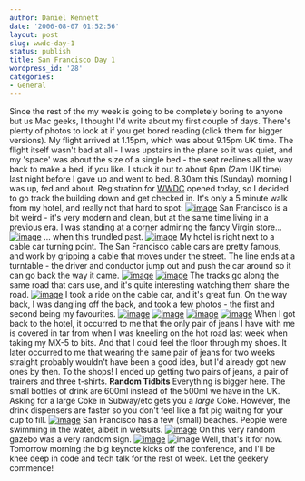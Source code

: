 ```yaml
---
author: Daniel Kennett
date: '2006-08-07 01:52:56'
layout: post
slug: wwdc-day-1
status: publish
title: San Francisco Day 1
wordpress_id: '28'
categories:
- General
---
```


Since the rest of the my week is going to be completely boring to anyone
but us Mac geeks, I thought I'd write about my first couple of days.
There's plenty of photos to look at if you get bored reading (click them
for bigger versions). My flight arrived at 1.15pm, which was about
9.15pm UK time. The flight itself wasn't bad at all - I was upstairs in
the plane so it was quiet, and my 'space' was about the size of a single
bed - the seat reclines all the way back to make a bed, if you like. I
stuck it out to about 6pm (2am UK time) last night before I gave up and
went to bed. 8.30am this (Sunday) morning I was up, fed and about.
Registration for [WWDC](http://www.apple.com/wwdc/) opened today, so I
decided to go track the building down and get checked in. It's only a 5
minute walk from my hotel, and really not that hard to spot:
[![image](http://danielkennett.org/pictures/wwdc/day1/IMG_0860.jpg)](http://danielkennett.org/pictures/wwdc/day1/IMG_0860_big.jpg)
San Francisco is a bit weird - it's very modern and clean, but at the
same time living in a previous era. I was standing at a corner admiring
the fancy Virgin store...
[![image](http://danielkennett.org/pictures/wwdc/day1/IMG_0863.jpg)](http://danielkennett.org/pictures/wwdc/day1/IMG_0863_big.jpg)
... when this trundled past.
[![image](http://danielkennett.org/pictures/wwdc/day1/IMG_0866.jpg)](http://danielkennett.org/pictures/wwdc/day1/IMG_0866_big.jpg)
My hotel is right next to a cable car turning point. The San Francisco
cable cars are pretty famous, and work by gripping a cable that moves
under the street. The line ends at a turntable - the driver and
conductor jump out and push the car around so it can go back the way it
came.
[![image](http://danielkennett.org/pictures/wwdc/day1/IMG_0870.jpg)](http://danielkennett.org/pictures/wwdc/day1/IMG_0870_big.jpg)
[![image](http://danielkennett.org/pictures/wwdc/day1/IMG_0869.jpg)](http://danielkennett.org/pictures/wwdc/day1/IMG_0869_big.jpg)
The tracks go along the same road that cars use, and it's quite
interesting watching them share the road.
[![image](http://danielkennett.org/pictures/wwdc/day1/IMG_0876.jpg)](http://danielkennett.org/pictures/wwdc/day1/IMG_0876_big.jpg)
I took a ride on the cable car, and it's great fun. On the way back, I
was dangling off the back, and took a few photos - the first and second
being my favourites.
[![image](http://danielkennett.org/pictures/wwdc/day1/IMG_0897.jpg)](http://danielkennett.org/pictures/wwdc/day1/IMG_0897_big.jpg)
[![image](http://danielkennett.org/pictures/wwdc/day1/IMG_0901.jpg)](http://danielkennett.org/pictures/wwdc/day1/IMG_0901_big.jpg)
[![image](http://danielkennett.org/pictures/wwdc/day1/IMG_0906.jpg)](http://danielkennett.org/pictures/wwdc/day1/IMG_0906_big.jpg)
[![image](http://danielkennett.org/pictures/wwdc/day1/IMG_0907.jpg)](http://danielkennett.org/pictures/wwdc/day1/IMG_0907_big.jpg)
When I got back to the hotel, it occurred to me that the only pair of
jeans I have with me is covered in tar from when I was kneeling on the
hot road last week when taking my MX-5 to bits. And that I could feel
the floor through my shoes. It later occurred to me that wearing the
same pair of jeans for two weeks straight probably wouldn't have been a
good idea, but I'd already got new ones by then. To the shops! I ended
up getting two pairs of jeans, a pair of trainers and three t-shirts.
**Random Tidbits** Everything is bigger here. The small bottles of drink
are 600ml instead of the 500ml we have in the UK. Asking for a large
Coke in Subway/etc gets you a *large* Coke. However, the drink
dispensers are faster so you don't feel like a fat pig waiting for your
cup to fill.
[![image](http://danielkennett.org/pictures/wwdc/day1/IMG_0911.jpg)](http://danielkennett.org/pictures/wwdc/day1/IMG_0911_big.jpg)
San Francisco has a few (small) beaches. People were swimming in the
water, albeit in wetsuits.
[![image](http://danielkennett.org/pictures/wwdc/day1/IMG_0887.jpg)](http://danielkennett.org/pictures/wwdc/day1/IMG_0887_big.jpg)
On this very random gazebo was a very random sign.
[![image](http://danielkennett.org/pictures/wwdc/day1/IMG_0891.jpg)](http://danielkennett.org/pictures/wwdc/day1/IMG_0891_big.jpg)
![image](http://danielkennett.org/pictures/wwdc/day1/solicitors.jpg)
Well, that's it for now. Tomorrow morning the big keynote kicks off the
conference, and I'll be knee deep in code and tech talk for the rest of
week. Let the geekery commence!
